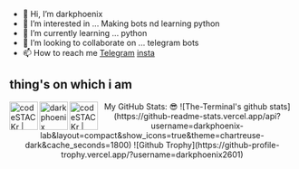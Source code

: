 - 👋 Hi, I’m darkphoenix
- 👀 I’m interested in ... Making bots nd learning python
- 🌱 I’m currently learning ... python
- 💞️ I’m looking to collaborate on ... telegram bots
- 📫 How to reach me [Telegram](https://t.me/akshi_s_ashu1) [insta](https://www.instagram.com/toxi_cboy30)
## thing's on which i am 
[<img align="left" alt="codeSTACKr | YouTube" width="50px" src="https://cdn.jsdelivr.net/npm/simple-icons@v3/icons/youtube.svg" />](https://www.youtube.com/channel/UCp85JeALFyCLSIrt7yoPHcw)
<a href="https://t.me/akshi_s_ashu1">
  <img align="left" alt="darkphoenix Telegram" width="50px" src="https://img.icons8.com/nolan/64/telegram-app.png"/>
[<img align="left" alt="codeSTACKr | Instagram" width="50px" src="https://cdn.jsdelivr.net/npm/simple-icons@v3/icons/instagram.svg" />](https://www.instagram.com/toxi_cboy30/)

<p align="center"> My GitHub Stats: 😎
![The-Terminal's github stats](https://github-readme-stats.vercel.app/api?username=darkphoenix-lab&layout=compact&show_icons=true&theme=chartreuse-dark&cache_seconds=1800)
![Github Trophy](https://github-profile-trophy.vercel.app/?username=darkphoenix2601)




<!---
toxic-demon26/toxic-demon26 is a ✨ special ✨ repository because its `README.md` (this file) appears on your GitHub profile.
You can click the Preview link to take a look at your changes.
--->

<!--
**darkphoenix2601/darkphoenix2601** is a ✨ _special_ ✨ repository because its `README.md` (this file) appears on your GitHub profile.

Here are some ideas to get you started:

- 🔭 I’m currently working on ...
- 🌱 I’m currently learning ...
- 👯 I’m looking to collaborate on ...
- 🤔 I’m looking for help with ...
- 💬 Ask me about ...
- 📫 How to reach me: ...
- 😄 Pronouns: ...
- ⚡ Fun fact: ...
-->
